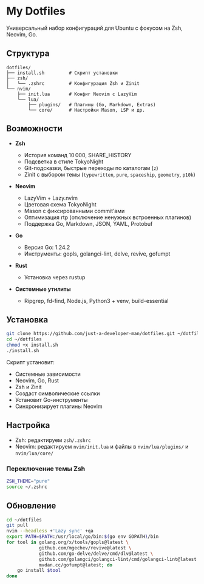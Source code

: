 # My Dotfiles

Универсальный набор конфигураций для Ubuntu с фокусом на Zsh, Neovim, Go.

## Структура

```
dotfiles/
├── install.sh         # Скрипт установки
├── zsh/
│   └── .zshrc         # Конфигурация Zsh и Zinit
└── nvim/
    ├── init.lua       # Конфиг Neovim с LazyVim
    └── lua/
        ├── plugins/   # Плагины (Go, Markdown, Extras)
        └── core/      # Настройки Mason, LSP и др.
```

## Возможности

- **Zsh**
  - История команд 10 000, SHARE_HISTORY
  - Подсветка в стиле TokyoNight
  - Git-подсказки, быстрые переходы по каталогам (`z`)
  - Zinit с выбором темы (`typewritten`, `pure`, `spaceship`, `geometry`, `p10k`)

- **Neovim**
  - LazyVim + Lazy.nvim
  - Цветовая схема TokyoNight
  - Mason с фиксированными commit’ами
  - Оптимизация rtp (отключение ненужных встроенных плагинов)
  - Поддержка Go, Markdown, JSON, YAML, Protobuf

- **Go**
  - Версия Go: 1.24.2
  - Инструменты: gopls, golangci-lint, delve, revive, gofumpt

- **Rust**
  - Установка через rustup

- **Системные утилиты**
  - Ripgrep, fd-find, Node.js, Python3 + venv, build-essential

## Установка

```bash
git clone https://github.com/just-a-developer-man/dotfiles.git ~/dotfiles
cd ~/dotfiles
chmod +x install.sh
./install.sh
```

Скрипт установит:
- Системные зависимости
- Neovim, Go, Rust
- Zsh и Zinit
- Создаст символические ссылки
- Установит Go-инструменты
- Синхронизирует плагины Neovim

## Настройка

- Zsh: редактируем `zsh/.zshrc`
- Neovim: редактируем `nvim/init.lua` и файлы в `nvim/lua/plugins/` и `nvim/lua/core/`

### Переключение темы Zsh

```bash
ZSH_THEME="pure"
source ~/.zshrc
```

## Обновление

```bash
cd ~/dotfiles
git pull
nvim --headless +'Lazy sync' +qa
export PATH=$PATH:/usr/local/go/bin:$(go env GOPATH)/bin
for tool in golang.org/x/tools/gopls@latest \
            github.com/mgechev/revive@latest \
            github.com/go-delve/delve/cmd/dlv@latest \
            github.com/golangci/golangci-lint/cmd/golangci-lint@latest \
            mvdan.cc/gofumpt@latest; do
    go install $tool
done
```
